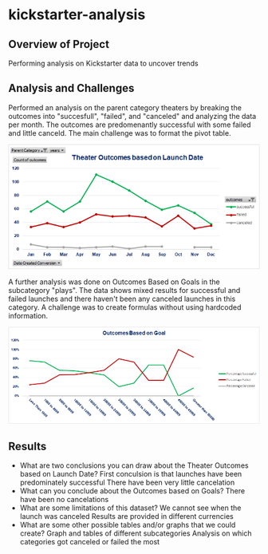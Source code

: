 # kickstarter-analysis


## Overview of Project
Performing analysis on Kickstarter data to uncover trends

## Analysis and Challenges
Performed an analysis on the parent category theaters by breaking the outcomes into "succesfull", "failed", and "canceled" and analyzing the data per month.
The outcomes are predomenantly successful with some failed and little canceld. The main challenge was to format the pivot table.

![Theater_Outcomes_vs_Launch](https://github.com/Gerry84/kickstarter-analysis/blob/master/Theater_Outcomes_vs_Launch.png)

A further analysis was done on Outcomes Based on Goals in the subcategory "plays". The data shows mixed results for successful and failed launches and there haven't been any canceled launches in this category. A challenge was to create formulas without using hardcoded information.

![Outcomes_vs_Goals](https://github.com/Gerry84/kickstarter-analysis/blob/master/Outcomes_vs_Goals.png)

## Results
* What are two conclusions you can draw about the Theater Outcomes based on Launch Date?
  First conculsion is that launches have been predominately successful
  There have been very little cancelation
* What can you conclude about the Outcomes based on Goals?
  There have been no cancelations
* What are some limitations of this dataset?
  We cannot see when the launch was canceled
  Results are provided in different currencies
* What are some other possible tables and/or graphs that we could create?
  Graph and tables of different subcategories
  Analysis on which categories got canceled or failed the most
